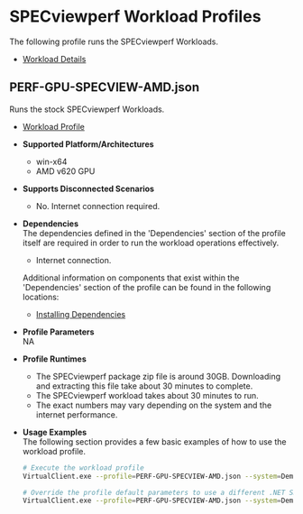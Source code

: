 # SPECviewperf Workload Profiles
The following profile runs the SPECviewperf Workloads.

* [Workload Details](./specview.md)  

## PERF-GPU-SPECVIEW-AMD.json
Runs the stock SPECviewperf Workloads.

* [Workload Profile](https://github.com/microsoft/VirtualClient/blob/main/src/VirtualClient/VirtualClient.Main/profiles/PERF-GPU-SPECVIEW-AMD.json) 

* **Supported Platform/Architectures**
  * win-x64
  * AMD v620 GPU

* **Supports Disconnected Scenarios**  
  * No. Internet connection required.

* **Dependencies**  
  The dependencies defined in the 'Dependencies' section of the profile itself are required in order to run the workload operations effectively.
  * Internet connection.

  Additional information on components that exist within the 'Dependencies' section of the profile can be found in the following locations:
  * [Installing Dependencies](https://microsoft.github.io/VirtualClient/docs/category/dependencies/)

* **Profile Parameters**  
NA

* **Profile Runtimes**  
  * The SPECviewperf package zip file is around 30GB. Downloading and extracting this file take about 30 minutes to complete. 
  * The SPECviewperf workload takes about 30 minutes to run.
  * The exact numbers may vary depending on the system and the internet performance. 

* **Usage Examples**  
  The following section provides a few basic examples of how to use the workload profile.

  ``` bash
  # Execute the workload profile
  VirtualClient.exe --profile=PERF-GPU-SPECVIEW-AMD.json --system=Demo --packageStore="{BlobConnectionString|SAS Uri}"

  # Override the profile default parameters to use a different .NET SDK version
  VirtualClient.exe --profile=PERF-GPU-SPECVIEW-AMD.json --system=Demo --packageStore="{BlobConnectionString|SAS Uri}"
  ```